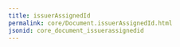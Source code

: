 ```yaml
---
title: issuerAssignedId
permalink: core/Document.issuerAssignedId.html
jsonid: core_document_issuerassignedid
---
```

